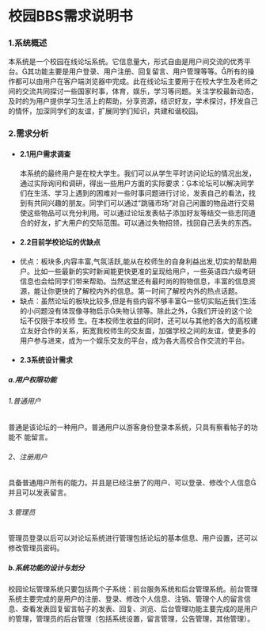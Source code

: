 # 校园BBS需求说明书
### 1.系统概述 
本系统是一个校园在线论坛系统。它信息量大，形式自由是用户间交流的优秀平台。其功能主要是用户登录、用户注册、回复留言、用户管理等等。所有的操作都可以由用户在客户端浏览器中完成。此在线论坛主要用于在校大学生及老师之间的交流共同探讨一些国家时事，体育，娱乐，学习等问题。关注学校最新动态，及时的为用户提供学习生活上的帮助，分享资源，结识好友，学术探讨，抒发自己的情怀，加深同学们的友谊，扩展同学们知识，共建和谐校园。
### 2.需求分析
- ####  2.1用户需求调查
    本系统的最终用户是在校大学生。我们可以从学生平时访问论坛的情况出发，通过实际询问和调研，得出一些用户方面的实际要求：本论坛可以解决同学们在生活、学习上遇到的困难对一些时事问题进行讨论，发表自己的看法，找到有共同兴趣的朋友。同学们可以通过“跳骚市场”对自己闲置的物品进行交易使这些物品可以充分利用。可以通过论坛发表帖子添加好友等结交一些志同道合的好友，扩大用户的交际范围。可以通过失物招领，找回自己丢失的东西。

-  ####  2.2目前学校论坛的优缺点
* 优点：板块多,内容丰富,气氛活跃,能从在校师生的自身利益出发,切实的帮助用户。比如一些最新的实时新闻能更快更准的呈现给用户，一些英语四六级考研信息也会给同学们带来帮助。当然这里还有最时尚的购物信息，丰富的信息资源，能让你更快的了解校内外的信息。第一时间了解校内外的热点话题。
 * 缺点：虽然论坛的板块比较多,但是有些内容不够丰富一些切实贴近我们生活的小问题没有体现像寻物启示失物认领等。除此之外，我们开设的这个论坛不仅限于本校师
生。在本校师生收益的同时，还可以与其他的各大的高校建立友好合作的关系，拓宽我校师生的交友面，加强学校之间的友谊，使更多的用户参与进来，成为一个娱乐交友的平台，成为各大高校合作交流的平台。 

- #### 2.3系统设计需求
##### a.用户权限功能 
###### 1.普通用户 
   普通是该论坛的一种用户。普通用户以游客身份登录本系统，只具有察看帖子的功能不  能留言。 
   ###### 2、注册用户 
     
具备普通用户所有的能力。并且是已经注册了的用户、可以登录、修改个人信息并且可以发表留言。

###### 3.管理员 
     
管理员登录以后可以对论坛系统进行管理包括论坛的基本信息、用户设置，还可以修改管理员密码。
    
 ##### b.系统功能的设计与划分
  
校园论坛管理系统只要包括两个子系统：前台服务系统和后台管理系统。前台管理系统主要完成的是用户的注册、登录、修改个人信息、注销、管理个人的留言信息、查看发表回复留言帖子的发表、回复、浏览、后台管理功能主要完成的是用户的管理，管理员的后台管理（包括系统设置，留言管理，公告管理，其他管理）。